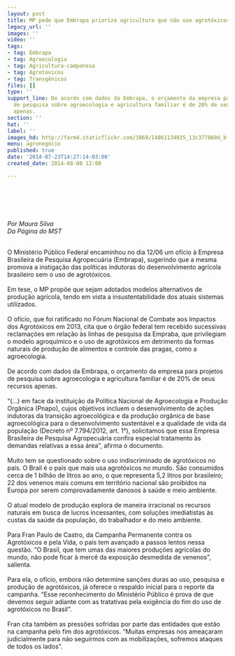 ```yaml
---
layout: post
title: MP pede que Embrapa priorize agricultura que não use agrotóxicos
legacy_url: ''
images: ''
video: ''
tags:
- tag: Embrapa
- tag: Agroecologia
- tag: Agricultura-camponesa
- tag: Agrotóxicos
- tag: Transgênicos
files: []
type: ''
support_line: De acordo com dados da Embrapa, o orçamento da empresa para projetos
  de pesquisa sobre agroecologia e agricultura familiar é de 20% de seus recursos
  apenas.
section: ''
hat: ''
label: ''
images_hd: http://farm4.staticflickr.com/3869/14861134025_13c377860d_b.jpg
menu: agronegócio
published: true
date: '2014-07-23T14:27:14-03:00'
created_date: 2014-08-08 12:00

---
```

<h1>&nbsp;</h1>

<p><em>Por Maura Silva<br />
Da P&aacute;gina do MST</em></p>

<p><br />
O Minist&eacute;rio P&uacute;blico Federal encaminhou no dia 12/06 um of&iacute;cio &agrave; Empresa Brasileira de Pesquisa Agropecu&aacute;ria (Embrapa), sugerindo que a mesma promova a instiga&ccedil;&atilde;o das pol&iacute;ticas indutoras do desenvolvimento agr&iacute;cola brasileiro sem o uso de agrot&oacute;xicos.&nbsp;<br />
<br />
Em tese, o MP prop&otilde;e que sejam adotados modelos alternativos de produ&ccedil;&atilde;o agr&iacute;cola, tendo em vista a insustentabilidade dos atuais sistemas utilizados.&nbsp;<br />
<br />
O of&iacute;cio, que foi ratificado no F&oacute;rum Nacional de Combate aos Impactos dos Agrot&oacute;xicos em 2013, cita que o &oacute;rg&atilde;o federal tem recebido sucessivas reclama&ccedil;&otilde;es em rela&ccedil;&atilde;o &agrave;s linhas de pesquisa da Empraba, que privilegiam o modelo agroqu&iacute;mico e o uso de agrot&oacute;xicos em detrimento da formas naturais de produ&ccedil;&atilde;o de alimentos e controle das pragas, como a agroecologia.<br />
<br />
De acordo com dados da Embrapa, o or&ccedil;amento da empresa para projetos de pesquisa sobre agroecologia e agricultura familiar &eacute; de 20% de seus recursos apenas.&nbsp;<br />
<br />
&ldquo;(...) em face da institui&ccedil;&atilde;o da Pol&iacute;tica Nacional de Agroecologia e Produ&ccedil;&atilde;o Org&acirc;nica (Pnapo), cujos objetivos incluem o desenvolvimento de a&ccedil;&otilde;es indutoras da transi&ccedil;&atilde;o agroecol&oacute;gica e da produ&ccedil;&atilde;o org&acirc;nica de base agroecol&oacute;gica para o desenvolvimento sustent&aacute;vel e a qualidade de vida da popula&ccedil;&atilde;o (Decreto n&ordm; 7.794/2012, art. 1&deg;), solicitamos que essa Empresa Brasileira de Pesquisa Agropecu&aacute;ria confira especial tratamento &agrave;s demandas relativas a essa &aacute;rea&rdquo;, afirma o documento.<br />
<br />
Muito tem se questionado sobre o uso indiscriminado de agrot&oacute;xicos no pa&iacute;s.&nbsp;O Brail &eacute; o pa&iacute;s que mais usa agrot&oacute;xicos no mundo. S&atilde;o consumidos cerca de 1 bilh&atilde;o de litros ao ano, o que representa 5,2 litros por brasileiro; 22 dos venenos mais comuns em territ&oacute;rio nacional s&atilde;o proibidos na Europa por serem comprovadamente danosos &agrave; sa&uacute;de e meio ambiente.<br />
<br />
O atual modelo de produ&ccedil;&atilde;o explora de maneira irracional os recursos naturais em busca de lucros incessantes, com solu&ccedil;&otilde;es imediatistas &agrave;s custas da sa&uacute;de da popula&ccedil;&atilde;o, do trabalhador e do meio ambiente.&nbsp;<br />
<br />
Para Fran Paulo de Castro, da Campanha Permanente contra os Agrot&oacute;xicos e pela Vida, o pa&iacute;s tem avan&ccedil;ado a passos lentos nessa quest&atilde;o. &ldquo;O Brasil, que tem umas das maiores produ&ccedil;&otilde;es agr&iacute;colas do mundo, n&atilde;o pode ficar &agrave; merc&ecirc; da exposi&ccedil;&atilde;o desmedida de venenos&rdquo;, salienta.&nbsp;<br />
<br />
Para ela, o of&iacute;cio, embora n&atilde;o determine san&ccedil;&otilde;es duras ao uso, pesquisa e produ&ccedil;&atilde;o de agrot&oacute;xicos, j&aacute; oferece o respaldo inicial para o reporte da campanha. &ldquo;Esse reconhecimento do Minist&eacute;rio P&uacute;blico &eacute; prova de que devemos seguir adiante com as tratativas pela exig&ecirc;ncia do fim do uso de agrot&oacute;xicos no Brasil&rdquo;.&nbsp;<br />
<br />
Fran cita tamb&eacute;m as press&otilde;es sofridas por parte das entidades que est&atilde;o na campanha pelo fim dos agrot&oacute;xicos. &ldquo;Muitas empresas nos amea&ccedil;aram judicialmente para n&atilde;o seguirmos com as mobiliza&ccedil;&otilde;es, sofremos ataques de todos os lados&rdquo;.</p>
